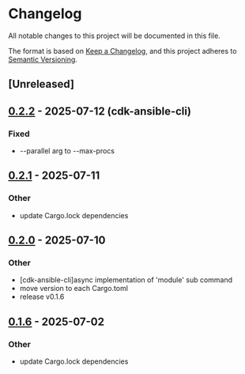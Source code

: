 # Changelog

All notable changes to this project will be documented in this file.

The format is based on [Keep a Changelog](https://keepachangelog.com/en/1.0.0/),
and this project adheres to [Semantic Versioning](https://semver.org/spec/v2.0.0.html).

## [Unreleased]
## [0.2.2](https://github.com/pollenjp/cdk-ansible/compare/cdk-ansible-cli-v0.2.1...cdk-ansible-cli-v0.2.2) - 2025-07-12 (cdk-ansible-cli)

### Fixed

- --parallel arg to --max-procs

## [0.2.1](https://github.com/pollenjp/cdk-ansible/compare/cdk-ansible-cli-v0.2.0...cdk-ansible-cli-v0.2.1) - 2025-07-11

### Other

- update Cargo.lock dependencies

## [0.2.0](https://github.com/pollenjp/cdk-ansible/compare/cdk-ansible-cli-v0.1.5...cdk-ansible-cli-v0.2.0) - 2025-07-10

### Other

- [cdk-ansible-cli]async implementation of 'module' sub command
- move version to each Cargo.toml
- release v0.1.6

## [0.1.6](https://github.com/pollenjp/cdk-ansible/compare/cdk-ansible-cli-v0.1.5...cdk-ansible-cli-v0.1.6) - 2025-07-02

### Other

- update Cargo.lock dependencies
